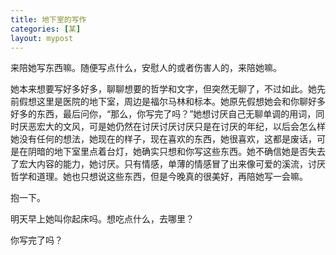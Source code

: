 ```yaml
---
title: 地下室的写作
categories: [某]
layout: mypost
---
```




来陪她写东西嘛。随便写点什么，安慰人的或者伤害人的，来陪她嘛。

她本来想要写好多好多，聊聊想要的哲学和文字，但突然无聊了，不过如此。她先前假想这里是医院的地下室，周边是福尔马林和标本。她原先假想她会和你聊好多好多的东西，最后问你，“那么，你写完了吗？”她想讨厌自己无聊单调的用词，同时厌恶宏大的文风，可是她仍然在讨厌讨厌讨厌只是在讨厌的年纪，以后会怎么样她没有任何的想法，她现在的样子，现在喜欢的东西，她很喜欢，这都是废话，可是在阴暗的地下室里点着台灯，她确实只想和你写这些东西。她不确信她是否失去了宏大内容的能力，她讨厌。只有情感，单薄的情感冒了出来像可爱的溪流，讨厌哲学和道理。她也只想说这些东西，但是今晚真的很美好，再陪她写一会嘛。

抱一下。

明天早上她叫你起床吗。想吃点什么，去哪里？

你写完了吗？